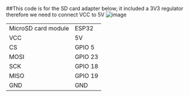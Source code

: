 ##This code is for the SD card adapter below; it included a 3V3 regulator therefore we need to connect VCC to 5V
![image](https://github.com/thanasinb/esp32_sdcard/assets/55657279/6f324050-dee7-4900-8214-0c8847cecd7d)

<table>
  <tr>
    <td>MicroSD card module</td>
    <td>ESP32</td>
  </tr>
  <tr>
    <td>VCC</td>
    <td>5V</td>
  </tr>
  <tr>
    <td>CS</td>
    <td>GPIO 5</td>
  </tr>
  <tr>
    <td>MOSI</td>
    <td>GPIO 23</td>
  </tr>
  <tr>
    <td>SCK</td>
    <td>GPIO 18</td>
  </tr>
  <tr>
    <td>MISO</td>
    <td>GPIO 19</td>
  </tr>
  <tr>
    <td>GND</td>
    <td>GND</td>
  </tr>
</table>
